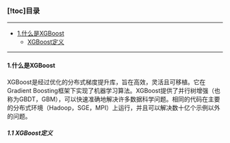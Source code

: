 ### [!toc]目录

---

- [1.什么是XGBoost](#1)
   - [XGBoost定义](#1.1)
   
---

#### <span id = "1">1.什么是XGBoost</sapn>
XGBoost是经过优化的分布式梯度提升库，旨在高效，灵活且可移植。它在Gradient Boosting框架下实现了机器学习算法。XGBoost提供了并行树增强（也称为GBDT，GBM），可以快速准确地解决许多数据科学问题。相同的代码在主要的分布式环境（Hadoop，SGE，MPI）上运行，并且可以解决数十亿个示例以外的问题。

##### <span id = "1.1">1.1 XGBoost定义</sapn>
